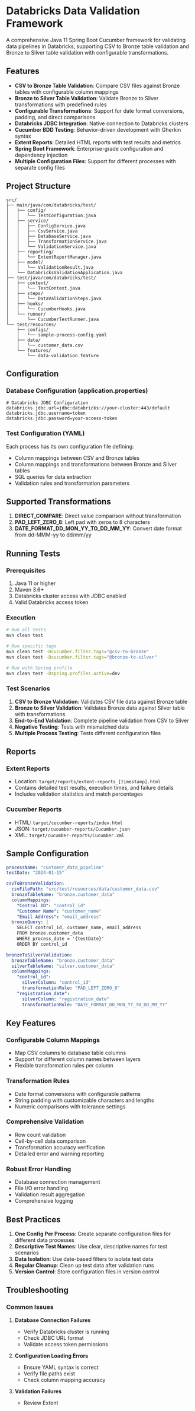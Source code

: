 # Databricks Data Validation Framework

A comprehensive Java 11 Spring Boot Cucumber framework for validating data pipelines in Databricks, supporting CSV to Bronze table validation and Bronze to Silver table validation with configurable transformations.

## Features

- **CSV to Bronze Table Validation**: Compare CSV files against Bronze tables with configurable column mappings
- **Bronze to Silver Table Validation**: Validate Bronze to Silver transformations with predefined rules
- **Configurable Transformations**: Support for date format conversions, padding, and direct comparisons
- **Databricks JDBC Integration**: Native connection to Databricks clusters
- **Cucumber BDD Testing**: Behavior-driven development with Gherkin syntax
- **Extent Reports**: Detailed HTML reports with test results and metrics
- **Spring Boot Framework**: Enterprise-grade configuration and dependency injection
- **Multiple Configuration Files**: Support for different processes with separate config files

## Project Structure

```
src/
├── main/java/com/databricks/test/
│   ├── config/
│   │   └── TestConfiguration.java
│   ├── service/
│   │   ├── ConfigService.java
│   │   ├── CsvService.java
│   │   ├── DatabaseService.java
│   │   ├── TransformationService.java
│   │   └── ValidationService.java
│   ├── reporting/
│   │   └── ExtentReportManager.java
│   ├── model/
│   │   └── ValidationResult.java
│   └── DatabricksValidationApplication.java
├── test/java/com/databricks/test/
│   ├── context/
│   │   └── TestContext.java
│   ├── steps/
│   │   └── DataValidationSteps.java
│   ├── hooks/
│   │   └── CucumberHooks.java
│   └── runner/
│       └── CucumberTestRunner.java
└── test/resources/
    ├── configs/
    │   └── sample-process-config.yaml
    ├── data/
    │   └── customer_data.csv
    └── features/
        └── data-validation.feature
```

## Configuration

### Database Configuration (application.properties)

```properties
# Databricks JDBC Configuration
databricks.jdbc.url=jdbc:databricks://your-cluster:443/default
databricks.jdbc.username=token
databricks.jdbc.password=your-access-token
```

### Test Configuration (YAML)

Each process has its own configuration file defining:
- Column mappings between CSV and Bronze tables
- Column mappings and transformations between Bronze and Silver tables
- SQL queries for data extraction
- Validation rules and transformation parameters

## Supported Transformations

1. **DIRECT_COMPARE**: Direct value comparison without transformation
2. **PAD_LEFT_ZERO_8**: Left pad with zeros to 8 characters
3. **DATE_FORMAT_DD_MON_YY_TO_DD_MM_YY**: Convert date format from dd-MMM-yy to dd/mm/yy

## Running Tests

### Prerequisites

1. Java 11 or higher
2. Maven 3.6+
3. Databricks cluster access with JDBC enabled
4. Valid Databricks access token

### Execution

```bash
# Run all tests
mvn clean test

# Run specific tags
mvn clean test -Dcucumber.filter.tags="@csv-to-bronze"
mvn clean test -Dcucumber.filter.tags="@bronze-to-silver"

# Run with Spring profile
mvn clean test -Dspring.profiles.active=dev
```

### Test Scenarios

1. **CSV to Bronze Validation**: Validates CSV file data against Bronze table
2. **Bronze to Silver Validation**: Validates Bronze data against Silver table with transformations
3. **End-to-End Validation**: Complete pipeline validation from CSV to Silver
4. **Negative Testing**: Tests with mismatched data
5. **Multiple Process Testing**: Tests different configuration files

## Reports

### Extent Reports
- Location: `target/reports/extent-reports_[timestamp].html`
- Contains detailed test results, execution times, and failure details
- Includes validation statistics and match percentages

### Cucumber Reports
- HTML: `target/cucumber-reports/index.html`
- JSON: `target/cucumber-reports/Cucumber.json`
- XML: `target/cucumber-reports/Cucumber.xml`

## Sample Configuration

```yaml
processName: "customer_data_pipeline"
testDate: "2024-01-15"

csvToBronzeValidation:
  csvFilePath: "src/test/resources/data/customer_data.csv"
  bronzeTableName: "bronze.customer_data"
  columnMappings:
    "Control ID": "control_id"
    "Customer Name": "customer_name"
    "Email Address": "email_address"
  bronzeQuery: |
    SELECT control_id, customer_name, email_address
    FROM bronze.customer_data 
    WHERE process_date = '{testDate}'
    ORDER BY control_id

bronzeToSilverValidation:
  bronzeTableName: "bronze.customer_data"
  silverTableName: "silver.customer_data"
  columnMappings:
    "control_id": 
      silverColumn: "control_id"
      transformationRule: "PAD_LEFT_ZERO_8"
    "registration_date":
      silverColumn: "registration_date"
      transformationRule: "DATE_FORMAT_DD_MON_YY_TO_DD_MM_YY"
```

## Key Features

### Configurable Column Mappings
- Map CSV columns to database table columns
- Support for different column names between layers
- Flexible transformation rules per column

### Transformation Rules
- Date format conversions with configurable patterns
- String padding with customizable characters and lengths
- Numeric comparisons with tolerance settings

### Comprehensive Validation
- Row count validation
- Cell-by-cell data comparison
- Transformation accuracy verification
- Detailed error and warning reporting

### Robust Error Handling
- Database connection management
- File I/O error handling
- Validation result aggregation
- Comprehensive logging

## Best Practices

1. **One Config Per Process**: Create separate configuration files for different data processes
2. **Descriptive Test Names**: Use clear, descriptive names for test scenarios
3. **Data Isolation**: Use date-based filters to isolate test data
4. **Regular Cleanup**: Clean up test data after validation runs
5. **Version Control**: Store configuration files in version control

## Troubleshooting

### Common Issues

1. **Database Connection Failures**
    - Verify Databricks cluster is running
    - Check JDBC URL format
    - Validate access token permissions

2. **Configuration Loading Errors**
    - Ensure YAML syntax is correct
    - Verify file paths exist
    - Check column mapping accuracy

3. **Validation Failures**
    - Review Extent